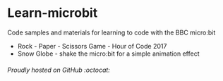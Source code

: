 # Learn-microbit
Code samples and materials for learning to code with the BBC micro:bit

* Rock - Paper - Scissors Game - Hour of Code 2017
* Snow Globe - shake the micro:bit for a simple animation effect

###### Proudly hosted on GitHub :octocat:


